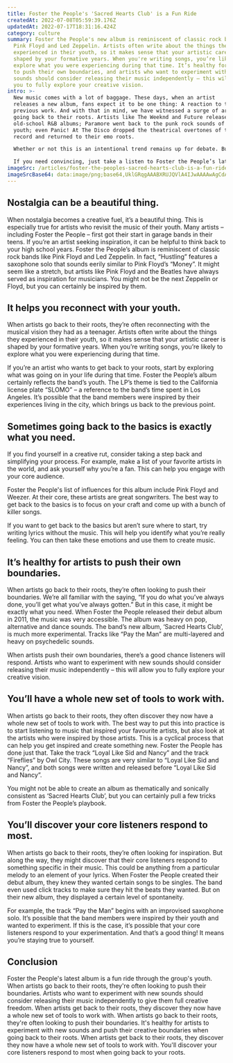 ```yaml
---
title: Foster the People's 'Sacred Hearts Club' is a Fun Ride
createdAt: 2022-07-08T05:59:39.176Z
updatedAt: 2022-07-17T18:31:16.424Z
category: culture
summary: Foster the People's new album is reminiscent of classic rock bands like
  Pink Floyd and Led Zeppelin. Artists often write about the things they
  experienced in their youth, so it makes sense that your artistic career is
  shaped by your formative years. When you're writing songs, you’re likely to
  explore what you were experiencing during that time. It’s healthy for artists
  to push their own boundaries, and artists who want to experiment with new
  sounds should consider releasing their music independently – this will allow
  you to fully explore your creative vision.
intro: >-
  New music comes with a lot of baggage. These days, when an artist
  releases a new album, fans expect it to be one thing: A reaction to their
  previous work. And with that in mind, we have witnessed a surge of artists
  going back to their roots. Artists like The Weeknd and Future released
  old-school R&B albums; Paramore went back to the punk rock sounds of their
  youth; even Panic! At The Disco dropped the theatrical overtones of their last
  record and returned to their emo roots. 

  Whether or not this is an intentional trend remains up for debate. But what’t clear is that there’s nothing wrong with artists taking a left turn after releasing something different than what they’ve done before. In fact, it can be incredibly exciting when musicians dig into who they were as teenagers, young adults and beyond.

  If you need convincing, just take a listen to Foster the People’s latest album – ‘Sacred Hearts Club’ – which is Led Zeppelin meets Weezer with hints of Pink Floyd and other psychedelic influences. Here are five reasons why this LP is proof positive that going back home is the perfect way for any artist to get inspired again.
imageSrc: /articles/foster-the-peoples-sacred-hearts-club-is-a-fun-ride.png
imageSrcBase64: data:image/png;base64,UklGRqgAAABXRUJQVlA4IJwAAAAwAgCdASoKAAoAAUAmJbACdC/AAUwll5WUAAD9xhbv4y5GDSEeJgzulF6AXnMYDDY5peULVvpGCcKeE/oualKQMHpUWW6HGxYzN06/7/+y+D4A1lc1JufITuA9qy/7+cPWt0AGHU37sr+9zT3TKl3+SZ/KnHqLIzgj/OCzHkhlp0f8WS/D/Xjb2koz8P/BFbs3/2C0/P/7m/90wAA=
---
```


## Nostalgia can be a beautiful thing.

When nostalgia becomes a creative fuel, it’s a beautiful thing. This is especially true for artists who revisit the music of their youth. Many artists – including Foster the People – first got their start in garage bands in their teens.
If you’re an artist seeking inspiration, it can be helpful to think back to your high school years. Foster the People’s album is reminiscent of classic rock bands like Pink Floyd and Led Zeppelin. In fact, “Hustling” features a saxophone solo that sounds eerily similar to Pink Floyd’s “Money”. It might seem like a stretch, but artists like Pink Floyd and the Beatles have always served as inspiration for musicians. You might not be the next Zeppelin or Floyd, but you can certainly be inspired by them.


## It helps you reconnect with your youth.

When artists go back to their roots, they’re often reconnecting with the musical vision they had as a teenager. Artists often write about the things they experienced in their youth, so it makes sense that your artistic career is shaped by your formative years. When you’re writing songs, you’re likely to explore what you were experiencing during that time.

If you’re an artist who wants to get back to your roots, start by exploring what was going on in your life during that time. Foster the People’s album certainly reflects the band’s youth. The LP’s theme is tied to the California license plate “SLOMO” – a reference to the band’s time spent in Los Angeles. It’s possible that the band members were inspired by their experiences living in the city, which brings us back to the previous point.


## Sometimes going back to the basics is exactly what you need.

If you find yourself in a creative rut, consider taking a step back and simplifying your process. For example, make a list of your favorite artists in the world, and ask yourself why you’re a fan. This can help you engage with your core audience.

Foster the People's list of influences for this album include Pink Floyd and Weezer. At their core, these artists are great songwriters. The best way to get back to the basics is to focus on your craft and come up with a bunch of killer songs.

If you want to get back to the basics but aren’t sure where to start, try writing lyrics without the music. This will help you identify what you’re really feeling. You can then take these emotions and use them to create music.


## It’s healthy for artists to push their own boundaries.

When artists go back to their roots, they’re often looking to push their boundaries. We’re all familiar with the saying, “If you do what you’ve always done, you’ll get what you’ve always gotten.” But in this case, it might be exactly what you need.
When Foster the People released their debut album in 2011, the music was very accessible. The album was heavy on pop, alternative and dance sounds. The band’s new album, ‘Sacred Hearts Club’, is much more experimental. Tracks like “Pay the Man” are multi-layered and heavy on psychedelic sounds.

When artists push their own boundaries, there’s a good chance listeners will respond. Artists who want to experiment with new sounds should consider releasing their music independently – this will allow you to fully explore your creative vision.


## You’ll have a whole new set of tools to work with.

When artists go back to their roots, they often discover they now have a whole new set of tools to work with. The best way to put this into practice is to start listening to music that inspired your favourite artists, but also look at the artists who were inspired by those artists.
This is a cyclical process that can help you get inspired and create something new. Foster the People has done just that. Take the track “Loyal Like Sid and Nancy” and the track “Fireflies” by Owl City. These songs are very similar to “Loyal Like Sid and Nancy”, and both songs were written and released before “Loyal Like Sid and Nancy”.

You might not be able to create an album as thematically and sonically consistent as ‘Sacred Hearts Club’, but you can certainly pull a few tricks from Foster the People’s playbook.


## You’ll discover your core listeners respond to most.

When artists go back to their roots, they’re often looking for inspiration. But along the way, they might discover that their core listeners respond to something specific in their music. This could be anything from a particular melody to an element of your lyrics.
When Foster the People created their debut album, they knew they wanted certain songs to be singles. The band even used click tracks to make sure they hit the beats they wanted. But on their new album, they displayed a certain level of spontaneity.

For example, the track “Pay the Man” begins with an improvised saxophone solo. It’s possible that the band members were inspired by their youth and wanted to experiment. If this is the case, it’s possible that your core listeners respond to your experimentation. And that’s a good thing! It means you’re staying true to yourself.


## Conclusion

Foster the People's latest album is a fun ride through the group's youth. When artists go back to their roots, they're often looking to push their boundaries. Artists who want to experiment with new sounds should consider releasing their music independently to give them full creative freedom. When artists get back to their roots, they discover they now have a whole new set of tools to work with. When artists go back to their roots, they're often looking to push their boundaries. It's healthy for artists to experiment with new sounds and push their creative boundaries when going back to their roots. When artists get back to their roots, they discover they now have a whole new set of tools to work with. You'll discover your core listeners respond to most when going back to your roots.
